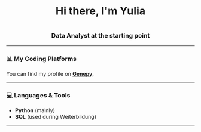 <div id="header" align="center">
  <h1>Hi there, I'm Yulia<h1>
  <h3>Data Analyst at the starting point</h3>
</div>


---

### 📊 My Coding Platforms

You can find my profile on **[Genepy](https://genepy.org/user/chep_chep)**.

---

### 💻 Languages & Tools

* **Python** (mainly)
* **SQL** (used during Weiterbildung)

---



